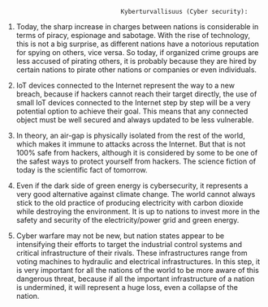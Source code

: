                                     Kyberturvallisuus (Cyber security):
 
 1. Today, the sharp increase in charges between nations is considerable in terms of piracy, espionage and sabotage.
With the rise of technology, this is not a big surprise, as different nations have a notorious reputation for spying on others, vice versa. So today, if organized crime groups are less accused of pirating others, it is probably because they are hired by certain nations to pirate other nations or companies or even individuals.

2. IoT devices connected to the Internet represent the way to a new breach, because if hackers cannot reach their target directly, the use of small IoT devices connected to the Internet step by step will be a very potential option to achieve their goal.
This means that any connected object must be well secured and always updated to be less vulnerable.

3. In theory, an air-gap is physically isolated from the rest of the world, which makes it immune to attacks across the Internet. But that is not 100% safe from hackers, although it is considered by some to be one of the safest ways to protect yourself from hackers.
The science fiction of today is the scientific fact of tomorrow.

4. Even if the dark side of green energy is cybersecurity, it represents a very good alternative against climate change.
The world cannot always stick to the old practice of producing electricity with carbon dioxide while destroying the environment.
It is up to nations to invest more in the safety and security of the electricity/power grid and green energy.

5. Cyber warfare may not be new, but nation states appear to be intensifying their efforts to target the industrial control systems and critical infrastructure of their rivals. These infrastructures range from voting machines to hydraulic and electrical infrastructures.
In this step, it is very important for all the nations of the world to be more aware of this dangerous threat, because if all the important infrastructure of a nation is undermined, it will represent a huge loss, even a collapse of the nation.
